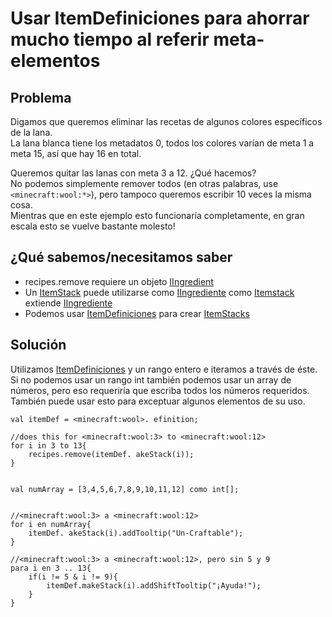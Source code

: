 # Usar ItemDefiniciones para ahorrar mucho tiempo al referir meta-elementos

## Problema

Digamos que queremos eliminar las recetas de algunos colores específicos de la lana.  
La lana blanca tiene los metadatos 0, todos los colores varían de meta 1 a meta 15, así que hay 16 en total.

Queremos quitar las lanas con meta 3 a 12. ¿Qué hacemos?  
No podemos simplemente remover todos (en otras palabras, use `<minecraft:wool:*>`), pero tampoco queremos escribir 10 veces la misma cosa.  
Mientras que en este ejemplo esto funcionaría completamente, en gran escala esto se vuelve bastante molesto!

## ¿Qué sabemos/necesitamos saber

- recipes.remove requiere un objeto [IIngredient](/Vanilla/Variable_Types/IIngredient/)
- Un [ItemStack](/Vanilla/Items/IItemStack/) puede utilizarse como [IIngrediente](/Vanilla/Variable_Types/IIngredient/) como [Itemstack](/Vanilla/Items/IItemStack/) extiende [IIngrediente](/Vanilla/Variable_Types/IIngredient/)
- Podemos usar [ItemDefiniciones](/Vanilla/Items/IItemDefinition/) para crear [ItemStacks](/Vanilla/Items/IItemStack/)

## Solución

Utilizamos [ItemDefiniciones](/Vanilla/Items/IItemDefinition/) y un rango entero e iteramos a través de éste.  
Si no podemos usar un rango int también podemos usar un array de números, pero eso requeriría que escriba todos los números requeridos.  
También puede usar esto para exceptuar algunos elementos de su uso.

```zenscript
val itemDef = <minecraft:wool>. efinition;

//does this for <minecraft:wool:3> to <minecraft:wool:12>
for i in 3 to 13{
    recipes.remove(itemDef. akeStack(i));
}


val numArray = [3,4,5,6,7,8,9,10,11,12] como int[];


//<minecraft:wool:3> a <minecraft:wool:12>
for i en numArray{
    itemDef. akeStack(i).addTooltip("Un-Craftable");
}

//<minecraft:wool:3> a <minecraft:wool:12>, pero sin 5 y 9
para i en 3 .. 13{
    if(i != 5 & i != 9){
        itemDef.makeStack(i).addShiftTooltip("¡Ayuda!");
    }
}

```